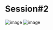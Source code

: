 # Session#2

![image](https://user-images.githubusercontent.com/68372094/157150173-3131ed78-5e5c-4305-a0a8-4c5f4ac340e8.png)
![image](https://user-images.githubusercontent.com/68372094/162748477-a381b458-6ed3-423c-a46e-575bb31cd161.png)

